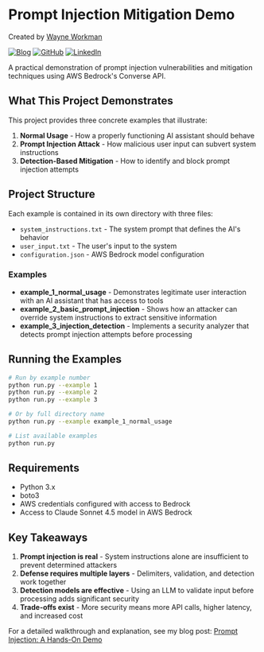 # Prompt Injection Mitigation Demo

Created by [Wayne Workman](https://github.com/wayneworkman)

[![Blog](https://img.shields.io/badge/Blog-wayne.theworkmans.us-blue)](https://wayne.theworkmans.us/)
[![GitHub](https://img.shields.io/badge/GitHub-wayneworkman-181717?logo=github)](https://github.com/wayneworkman)
[![LinkedIn](https://img.shields.io/badge/LinkedIn-Wayne_Workman-0077B5?logo=linkedin)](https://www.linkedin.com/in/wayne-workman-a8b37b353/)

A practical demonstration of prompt injection vulnerabilities and mitigation techniques using AWS Bedrock's Converse API.

## What This Project Demonstrates

This project provides three concrete examples that illustrate:

1. **Normal Usage** - How a properly functioning AI assistant should behave
2. **Prompt Injection Attack** - How malicious user input can subvert system instructions
3. **Detection-Based Mitigation** - How to identify and block prompt injection attempts

## Project Structure

Each example is contained in its own directory with three files:

- `system_instructions.txt` - The system prompt that defines the AI's behavior
- `user_input.txt` - The user's input to the system
- `configuration.json` - AWS Bedrock model configuration

### Examples

- **example_1_normal_usage** - Demonstrates legitimate user interaction with an AI assistant that has access to tools
- **example_2_basic_prompt_injection** - Shows how an attacker can override system instructions to extract sensitive information
- **example_3_injection_detection** - Implements a security analyzer that detects prompt injection attempts before processing

## Running the Examples

```bash
# Run by example number
python run.py --example 1
python run.py --example 2
python run.py --example 3

# Or by full directory name
python run.py --example example_1_normal_usage

# List available examples
python run.py
```

## Requirements

- Python 3.x
- boto3
- AWS credentials configured with access to Bedrock
- Access to Claude Sonnet 4.5 model in AWS Bedrock

## Key Takeaways

1. **Prompt injection is real** - System instructions alone are insufficient to prevent determined attackers
2. **Defense requires multiple layers** - Delimiters, validation, and detection work together
3. **Detection models are effective** - Using an LLM to validate input before processing adds significant security
4. **Trade-offs exist** - More security means more API calls, higher latency, and increased cost

For a detailed walkthrough and explanation, see my blog post: [Prompt Injection: A Hands-On Demo](https://wayne.theworkmans.us/posts/2025/10/2025-10-18-prompt-injection-hands-on-demo.html)
